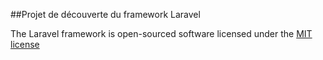 ##Projet de découverte du framework Laravel 

The Laravel framework is open-sourced software licensed under the [MIT license](http://opensource.org/licenses/MIT)
